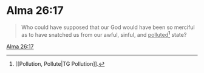 # Alma 26:17

> Who could have supposed that our God would have been so merciful as to have snatched us from our awful, sinful, and <u>polluted</u>[^a] state?

[Alma 26:17](https://www.churchofjesuschrist.org/study/scriptures/bofm/alma/26?lang=eng&id=p17#p17)


[^a]: [[Pollution, Pollute|TG Pollution]].  
